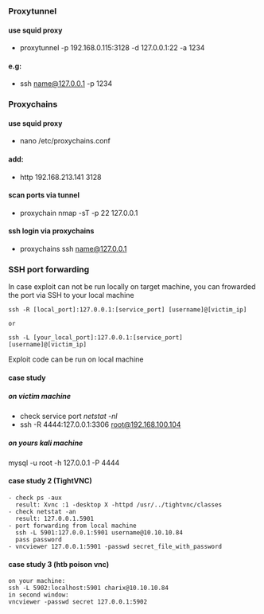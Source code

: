 ### Proxytunnel

#### use squid proxy
- proxytunnel -p 192.168.0.115:3128 -d 127.0.0.1:22 -a 1234
#### e.g:
- ssh name@127.0.0.1 -p 1234

### Proxychains 
#### use squid proxy
- nano /etc/proxychains.conf
#### add:
- http 192.168.213.141 3128

#### scan ports via tunnel
- proxychain nmap -sT -p 22 127.0.0.1

#### ssh login via proxychains
- proxychains ssh name@127.0.0.1

### SSH port forwarding
In case exploit can not be run locally on target machine, you can frowarded the port via SSH to your local machine
```
ssh -R [local_port]:127.0.0.1:[service_port] [username]@[victim_ip]

or

ssh -L [your_local_port]:127.0.0.1:[service_port] [username]@[victim_ip]
```

Exploit code can be run on local machine

#### case study
##### on victim machine
- check service port *netstat -nl*
- ssh -R 4444:127.0.0.1:3306 root@192.168.100.104

##### on yours kali machine
mysql -u root -h 127.0.0.1 -P 4444

#### case study 2 (TightVNC)
```
- check ps -aux
  result: Xvnc :1 -desktop X -httpd /usr/../tightvnc/classes
- check netstat -an
  result: 127.0.0.1.5901
- port forwarding from local machine
  ssh -L 5901:127.0.0.1:5901 username@10.10.10.84
  pass password
- vncviewer 127.0.0.1:5901 -passwd secret_file_with_password
```

#### case study 3 (htb poison vnc)
```
on your machine:
ssh -L 5902:localhost:5901 charix@10.10.10.84
in second window:
vncviewer -passwd secret 127.0.0.1:5902
```


